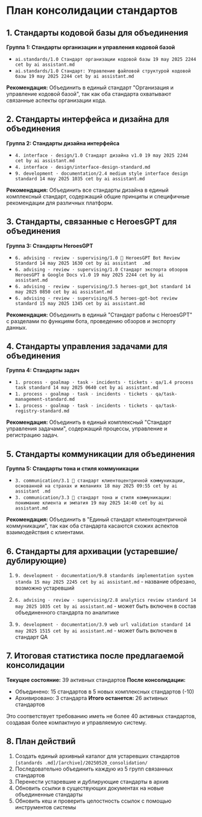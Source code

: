 # План консолидации стандартов

## 1. Стандарты кодовой базы для объединения

**Группа 1: Стандарты организации и управления кодовой базой**
- `ai.standards/1.0 Стандарт организации кодовой базы 19 may 2025 2244 cet by ai assistant.md`
- `ai.standards/1.0 Стандарт: Управление файловой структурой кодовой базы 19 may 2025 2244 cet by ai assistant.md`

**Рекомендация:** Объединить в единый стандарт "Организация и управление кодовой базой", так как оба стандарта охватывают связанные аспекты организации кода.

## 2. Стандарты интерфейса и дизайна для объединения

**Группа 2: Стандарты дизайна интерфейса**
- `4. interface · design/1.0 Стандарт дизайна v1.0 19 may 2025 2244 cet by ai assistant.md`
- `4. interface · design/interface-design-standard.md`
- `9. development · documentation/2.4 medium style interface design standard 14 may 2025 1035 cet by ai assistant.md`

**Рекомендация:** Объединить все стандарты дизайна в единый комплексный стандарт, содержащий общие принципы и специфичные рекомендации для различных платформ.

## 3. Стандарты, связанные с HeroesGPT для объединения

**Группа 3: Стандарты HeroesGPT**
- `6. advising · review · supervising/1.0 🤖 HeroesGPT Bot Review Standard 14 may 2025 1630 cet by ai assistant  .md`
- `6. advising · review · supervising/1.0 Стандарт экспорта обзоров HeroesGPT в Google Docs v1.0 19 may 2025 2244 cet by ai assistant.md`
- `6. advising · review · supervising/3.5 heroes-gpt_bot standard 14 may 2025 0850 cet by ai assistant.md`
- `6. advising · review · supervising/6.5 heroes-gpt-bot review standard 15 may 2025 1345 cet by ai assistant.md`

**Рекомендация:** Объединить в единый "Стандарт работы с HeroesGPT" с разделами по функциям бота, проведению обзоров и экспорту данных.

## 4. Стандарты управления задачами для объединения

**Группа 4: Стандарты задач**
- `1. process · goalmap · task · incidents · tickets · qa/1.4 process task standard 14 may 2025 0640 cet by ai assistant.md`
- `1. process · goalmap · task · incidents · tickets · qa/task-management-standard.md`
- `1. process · goalmap · task · incidents · tickets · qa/task-registry-standard.md`

**Рекомендация:** Объединить в единый комплексный "Стандарт управления задачами", содержащий процессы, управление и регистрацию задач.

## 5. Стандарты коммуникации для объединения

**Группа 5: Стандарты тона и стиля коммуникации**
- `3. communication/3.1 🤝 стандарт клиентоцентричной коммуникации, основанной на страхах и желаниях 18 may 2025 09:55 cet by ai assistant .md`
- `3. communication/3.3 🎯 стандарт тона и стиля коммуникации: понимание клиента и эмпатия 19 may 2025 14:40 cet by ai assistant.md`

**Рекомендация:** Объединить в "Единый стандарт клиентоцентричной коммуникации", так как оба стандарта касаются схожих аспектов взаимодействия с клиентами.

## 6. Стандарты для архивации (устаревшие/дублирующие)

1. `9. development · documentation/9.8 standards implementation system standa 15 may 2025 2245 cet by ai assistant.md` - название обрезано, возможно устаревший

2. `6. advising · review · supervising/2.8 analytics review standard 14 may 2025 1035 cet by ai assistant.md` - может быть включен в состав объединенного стандарта по аналитике

3. `9. development · documentation/3.9 web url validation standard 14 may 2025 1515 cet by ai assistant.md` - может быть включен в стандарт QA

## 7. Итоговая статистика после предлагаемой консолидации

**Текущее состояние:** 39 активных стандартов
**После консолидации:**
- Объединено: 15 стандартов в 5 новых комплексных стандартов (-10)
- Архивировано: 3 стандарта
**Итого останется:** 26 активных стандартов

Это соответствует требованию иметь не более 40 активных стандартов, создавая более компактную и управляемую систему.

## 8. План действий

1. Создать единый архивный каталог для устаревших стандартов `[standards .md]/[archive]/20250520_consolidation/`
2. Последовательно объединить каждую из 5 групп связанных стандартов
3. Перенести устаревшие и дублирующие стандарты в архив
4. Обновить ссылки в существующих документах на новые объединенные стандарты
5. Обновить кеш и проверить целостность ссылок с помощью инструментов системы